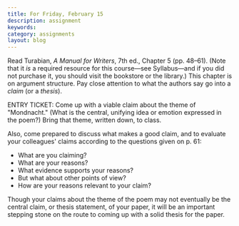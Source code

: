 ```yaml
---
title: For Friday, February 15
description: assignment
keywords: 
category: assignments
layout: blog
---
```


Read Turabian, *A Manual for Writers*, 7th ed., Chapter 5 (pp. 48–61). (Note that it *is* a required resource for this course—see Syllabus—and if you did not purchase it, you should visit the bookstore or the library.) This chapter is on argument structure. Pay close attention to what the authors say go into a *claim* (or a *thesis*).

ENTRY TICKET: Come up with a viable claim about the theme of "Mondnacht." (What is the central, unifying idea or emotion expressed in the poem?) Bring that theme, written down, to class.

Also, come prepared to discuss what makes a good claim, and to evaluate your colleagues' claims according to the questions given on p. 61:

- What are you claiming?  
- What are your reasons?  
- What evidence supports your reasons?  
- But what about other points of view?  
- How are your reasons relevant to your claim?

Though your claims about the theme of the poem may not eventually be the central claim, or thesis statement, of your paper, it will be an important stepping stone on the route to coming up with a solid thesis for the paper.
